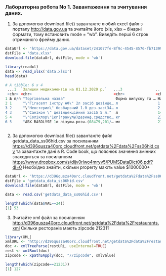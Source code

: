 ### Лабораторна робота No 1. Завантаження та зчитування даних.

1. За допомогою download.file() завантажте любий excel файл з порталу http://data.gov.ua та зчитайте його (xls, xlsx – бінарні формати, тому встановить mode = “wb”. Виведіть перші 6 строк отриманого фрейму даних.
                                     
 ```R
dataUrl <- 'https://data.gov.ua/dataset/241077fe-8f9c-4545-8576-fb71399f2037/resource/31c2ff62-faf1-445d-94c7-8baed2063c36/download/zalishki-medikamentivna-01-12-2020-r.xlsx'
dstFile = 'data.xlsx'
download.file(dataUrl, dstFile, mode = 'wb')

library(readxl)
data <- read_xlsx('data.xlsx')
head(data)

# A tibble: 6 x 4
  ...1  `Залишки медикаментів на 01.12.2020 р.`   ...3               ...4         
  <chr> <chr>                                     <chr>              <chr>        
1 № п/п "Торгівельна назва"                       Форма випуску та … Наявна кільк…
2 1     "\"Гігасепт інстру АФ\" 2л засіб дезінфе… л                  1.3919999999…
3 2     "\"Неостерил\" безбарвний 1.0 дез-зас(34… л                  2            
4 3     "\"Санікон \" дезінфекційний засіб 5 л."  л                  14.31        
5 4     "\"Соліклор\"1кг(гранулы)дезинф.средство… кг                 23.1         
6 5     "ABX BASOLYSE 1л лізуюч.розч.(08479,201/… мл                 2136  
                                                                                                                                                                                                                                                                                                                                                           
```
2. За допомогою download.file() завантажте файл getdata_data_ss06hid.csv за посиланням https://d396qusza40orc.cloudfront.net/getdata%2Fdata%2Fss06hid.csv та завантажте дані в R. Code book, що пояснює значення змінних знаходиться за посиланням https://www.dropbox.com/s/dijv0rlwo4mryv5/PUMSDataDict06.pdf?dl=0
   Необхідно знайти, скільки property мають value $1000000+
  
  ```R
dataUrl <- 'https://d396qusza40orc.cloudfront.net/getdata%2Fdata%2Fss06hid.csv'
dstFile = 'getdata_data_ss06hid.csv'
download.file(dataUrl, dstFile, mode = 'wb')

data <- read.csv('getdata_data_ss06hid.csv')

length(which(data$VAL==24))
[1] 53
```
3. Зчитайте xml файл за посиланням
http://d396qusza40orc.cloudfront.net/getdata%2Fdata%2Frestaurants.xml
Скільки ресторанів мають zipcode 21231?

```R
library(XML)
xmlURL <- 'http://d396qusza40orc.cloudfront.net/getdata%2Fdata%2Frestaurants.xml'
doc <- xmlTreeParse(restURL, useInternal=TRUE)
rest <- xmlRoot(doc)
zipcode <- xpathSApply(doc, "//zipcode", xmlValue)

length(which(zipcode==21231))                                                                                                                         
[1] 127
```
